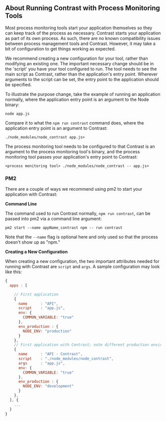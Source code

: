 <!--
title: "Process Monitoring Tools"
description: "Notes on Contrast compatibility with other agents"
tags: "node agent pm2 nodemon forever compatibility"
-->

## About Running Contrast with Process Monitoring Tools

Most process monitoring tools start your application themselves so they can keep track of the process as necessary. Contrast starts your application as part of its own process. As such, there are no known compatibility issues between process management tools and Contrast. However, it may take a bit of configuration to get things working as expected.

We recommend creating a new configuration for your tool, rather than modifying an existing one. The important necessary change should be in the 'script' you have your tool configured to run. The tool needs to see the main script as Contrast, rather than the application's entry point. Wherever arguments to the script can be set, the entry point to the application should be specified.

To illustrate the purpose change, take the example of running an application normally, where the application entry point is an argument to the Node binary:

```node app.js```

Compare it to what the ```npm run contrast``` command does, where the application entry point is an argument to Contrast:

```./node_modules/node_contrast app.js>```

The process monitoring tool needs to be configured to that Contrast is an argument to the process monitoring tool's binary, and the process monitoring tool passes your application's entry point to Contrast:

```<process monitoring tool> ./node_modules/node_contrast -- app.js>```

### PM2
There are a couple of ways we recommend using pm2 to start your application with Contrast:

**Command Line**

The command used to run Contrast normally, ```npm run contrast```, can be passed into pm2 via a command line argument:

```pm2 start --name appName_contrast npm -- run contrast```

Note that the ```--name``` flag is optional here and only used so that the process doesn't show up as "npm."

**Creating a New Configuration**

When creating a new configuration, the two important attributes needed for running with Contrast are ```script``` and ```args```. A sample configuration may look like this:
```javascript
{
  apps : [

    // First application
    {
      name      : "API",
      script    : "app.js",
      env: {
        COMMON_VARIABLE: "true"
      },
      env_production : {
        NODE_ENV: "production"
      }
    },
    // First application with Contrast; note different production environment
    {
      name      : "API - Contrast",
      script    : "./node_modules/node_contrast",
      args      : "app.js",
      env: {
        COMMON_VARIABLE: "true"
      },
      env_production : {
        NODE_ENV: "development"
      }
    },
  ], {
  	...
  }
}
```
